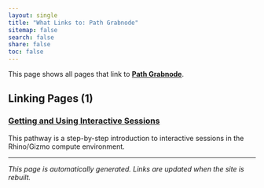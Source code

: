 ```yaml
---
layout: single
title: "What Links to: Path Grabnode"
sitemap: false
search: false
share: false
toc: false
---
```


This page shows all pages that link to **[Path Grabnode](/pathways/path-grabnode/)**.

## Linking Pages (1)

### [Getting and Using Interactive Sessions](/pathways/path-interactive/)

This pathway is a step-by-step introduction to interactive sessions in the Rhino/Gizmo compute environment.

---


*This page is automatically generated. Links are updated when the site is rebuilt.*
